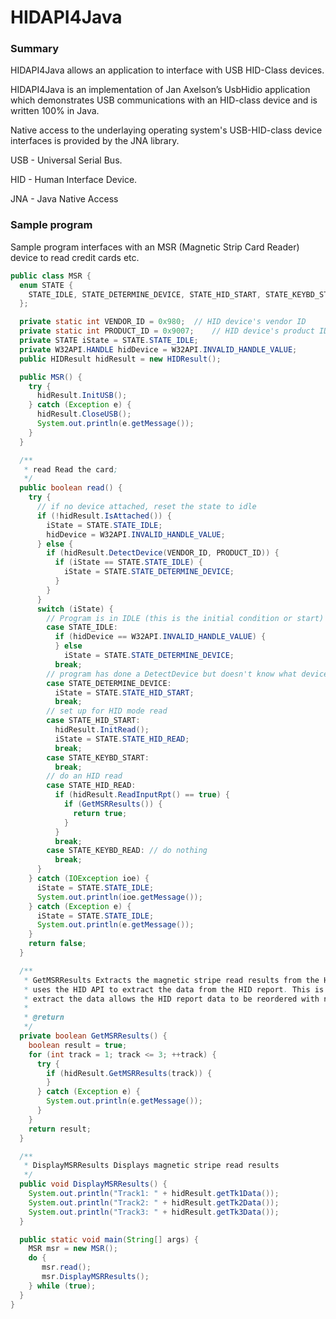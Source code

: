 # HIDAPI4Java

### Summary

HIDAPI4Java allows an application to interface with USB HID-Class devices.

HIDAPI4Java is an implementation of Jan Axelson’s UsbHidio application which demonstrates USB communications with an HID-class device and is written 100% in Java.

Native access to the underlaying operating system's USB-HID-class device interfaces is provided by the JNA library.

USB - Universal Serial Bus.

HID - Human Interface Device.

JNA - Java Native Access

### Sample program

Sample program interfaces with an MSR (Magnetic Strip Card Reader) device to read credit cards etc.

```java
public class MSR {
  enum STATE {
    STATE_IDLE, STATE_DETERMINE_DEVICE, STATE_HID_START, STATE_KEYBD_START, STATE_HID_READ, STATE_KEYBD_READ;
  };

  private static int VENDOR_ID = 0x980;  // HID device's vendor ID
  private static int PRODUCT_ID = 0x9007;    // HID device's product ID.
  private STATE iState = STATE.STATE_IDLE;
  private W32API.HANDLE hidDevice = W32API.INVALID_HANDLE_VALUE;
  public HIDResult hidResult = new HIDResult();

  public MSR() {
    try {
      hidResult.InitUSB();
    } catch (Exception e) {
      hidResult.CloseUSB();
      System.out.println(e.getMessage());
    }
  }

  /**
   * read Read the card;
   */
  public boolean read() {
    try {
      // if no device attached, reset the state to idle
      if (!hidResult.IsAttached()) {
        iState = STATE.STATE_IDLE;
        hidDevice = W32API.INVALID_HANDLE_VALUE;
      } else {
        if (hidResult.DetectDevice(VENDOR_ID, PRODUCT_ID)) {
          if (iState == STATE.STATE_IDLE) {
            iState = STATE.STATE_DETERMINE_DEVICE;
          }
        }
      }
      switch (iState) {
        // Program is in IDLE (this is the initial condition or start)
        case STATE_IDLE:
          if (hidDevice == W32API.INVALID_HANDLE_VALUE) {
          } else
            iState = STATE.STATE_DETERMINE_DEVICE;
          break;
        // program has done a DetectDevice but doesn't know what device (if any) it is
        case STATE_DETERMINE_DEVICE:
          iState = STATE.STATE_HID_START;
          break;
        // set up for HID mode read
        case STATE_HID_START:
          hidResult.InitRead();
          iState = STATE.STATE_HID_READ;
          break;
        case STATE_KEYBD_START:
          break;
        // do an HID read
        case STATE_HID_READ:
          if (hidResult.ReadInputRpt() == true) {
            if (GetMSRResults()) {
              return true;
            }
          }
          break;
        case STATE_KEYBD_READ: // do nothing
          break;
      }
    } catch (IOException ioe) {
      iState = STATE.STATE_IDLE;
      System.out.println(ioe.getMessage());
    } catch (Exception e) {
      iState = STATE.STATE_IDLE;
      System.out.println(e.getMessage());
    }
    return false;
  }

  /**
   * GetMSRResults Extracts the magnetic stripe read results from the HID report and places the data into specific variables. This routine
   * uses the HID API to extract the data from the HID report. This is the recommended way of extracting the data. Using the HID API to
   * extract the data allows the HID report data to be reordered with no affect on the application.
   * 
   * @return
   */
  private boolean GetMSRResults() {
    boolean result = true;
    for (int track = 1; track <= 3; ++track) {
      try {
        if (hidResult.GetMSRResults(track)) {
        }
      } catch (Exception e) {
        System.out.println(e.getMessage());
      }
    }
    return result;
  }

  /**
   * DisplayMSRResults Displays magnetic stripe read results
   */
  public void DisplayMSRResults() {
    System.out.println("Track1: " + hidResult.getTk1Data());
    System.out.println("Track2: " + hidResult.getTk2Data());
    System.out.println("Track3: " + hidResult.getTk3Data());
  }

  public static void main(String[] args) {
    MSR msr = new MSR();
    do {
       msr.read();
       msr.DisplayMSRResults();
    } while (true);
  }
}

```